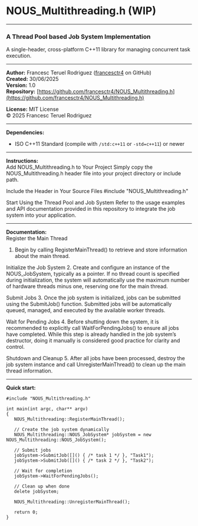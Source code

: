 # NOUS_Multithreading.h (WIP)

---

### A Thread Pool based Job System Implementation

A single-header, cross-platform C++11 library for managing concurrent task execution.

---

**Author:** Francesc Teruel Rodriguez ([francesctr4](https://github.com/francesctr4) on GitHub)  
**Created:** 30/06/2025  
**Version:** 1.0  
**Repository:** [https://github.com/francesctr4/NOUS_Multithreading.h](https://github.com/francesctr4/NOUS_Multithreading.h)  

**License:** MIT License  
© 2025 Francesc Teruel Rodriguez

---

**Dependencies:**  
- ISO C++11 Standard (compile with `/std:c++11` or `-std=c++11`) or newer

---

**Instructions:**  
Add NOUS_Multithreading.h to Your Project
Simply copy the NOUS_Multithreading.h header file into your project directory or include path.

Include the Header in Your Source Files
#include "NOUS_Multithreading.h"

Start Using the Thread Pool and Job System
Refer to the usage examples and API documentation provided in this repository to integrate the job system into your application.

---

**Documentation:**  
Register the Main Thread
1. Begin by calling RegisterMainThread() to retrieve and store information about the main thread.
   
Initialize the Job System
2. Create and configure an instance of the NOUS_JobSystem, typically as a pointer. If no thread count is specified during initialization, the system will automatically use the maximum number of hardware threads minus one, reserving one for the main thread.
   
Submit Jobs
3. Once the job system is initialized, jobs can be submitted using the SubmitJob() function. Submitted jobs will be automatically queued, managed, and executed by the available worker threads.

Wait for Pending Jobs
4. Before shutting down the system, it is recommended to explicitly call WaitForPendingJobs() to ensure all jobs have completed. While this step is already handled in the job system’s destructor, doing it manually is considered good practice for clarity and control.

Shutdown and Cleanup
5. After all jobs have been processed, destroy the job system instance and call UnregisterMainThread() to clean up the main thread information.

---

**Quick start:**  
```
#include "NOUS_Multithreading.h"

int main(int argc, char** argv)
{
   NOUS_Multithreading::RegisterMainThread();
   
   // Create the job system dynamically
   NOUS_Multithreading::NOUS_JobSystem* jobSystem = new NOUS_Multithreading::NOUS_JobSystem();
   
   // Submit jobs
   jobSystem->SubmitJob([]() { /* task 1 */ }, "Task1");
   jobSystem->SubmitJob([]() { /* task 2 */ }, "Task2");
   
   // Wait for completion
   jobSystem->WaitForPendingJobs();
   
   // Clean up when done
   delete jobSystem;

   NOUS_Multithreading::UnregisterMainThread();
   
   return 0;
}
```
